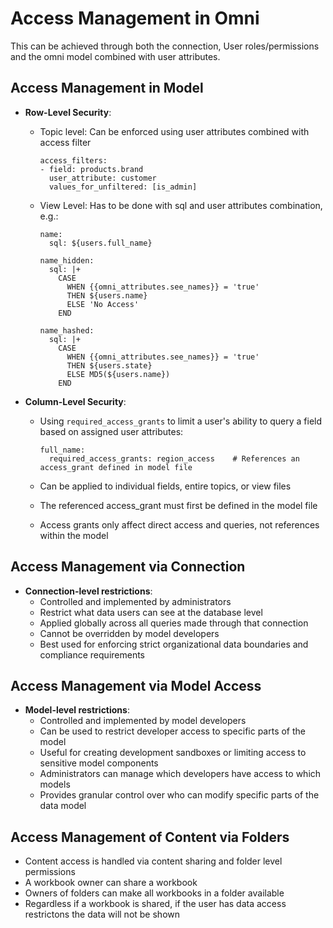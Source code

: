 # Access Management in Omni

This can be achieved through both the connection, User roles/permissions and the omni model combined with user attributes.

## Access Management in Model
- **Row-Level Security**: 
    - Topic level: Can be enforced using user attributes combined with access filter

      ```
      access_filters:
      - field: products.brand
        user_attribute: customer
        values_for_unfiltered: [is_admin]
      ```

    - View Level: Has to be done with sql and user attributes combination, e.g.:

      ```
      name:
        sql: ${users.full_name}

      name_hidden:
        sql: |+
          CASE 
            WHEN {{omni_attributes.see_names}} = 'true'
            THEN ${users.name}
            ELSE 'No Access'
          END

      name_hashed:
        sql: |+
          CASE 
            WHEN {{omni_attributes.see_names}} = 'true'
            THEN ${users.state}
            ELSE MD5(${users.name})
          END
      ```

- **Column-Level Security**: 
  - Using `required_access_grants` to limit a user's ability to query a field based on assigned user attributes:
  
    ```
    full_name:
      required_access_grants: region_access    # References an access_grant defined in model file
    ```
    
  - Can be applied to individual fields, entire topics, or view files
  - The referenced access_grant must first be defined in the model file
  - Access grants only affect direct access and queries, not references within the model

## Access Management via Connection
- **Connection-level restrictions**: 
  - Controlled and implemented by administrators
  - Restrict what data users can see at the database level
  - Applied globally across all queries made through that connection
  - Cannot be overridden by model developers
  - Best used for enforcing strict organizational data boundaries and compliance requirements

## Access Management via Model Access
- **Model-level restrictions**:
  - Controlled and implemented by model developers
  - Can be used to restrict developer access to specific parts of the model
  - Useful for creating development sandboxes or limiting access to sensitive model components
  - Administrators can manage which developers have access to which models
  - Provides granular control over who can modify specific parts of the data model

## Access Management of Content via Folders

- Content access is handled via content sharing and folder level permissions
- A workbook owner can share a workbook
- Owners of folders can make all workbooks in a folder available
- Regardless if a workbook is shared,  if the user has data access restrictons the data will not be shown